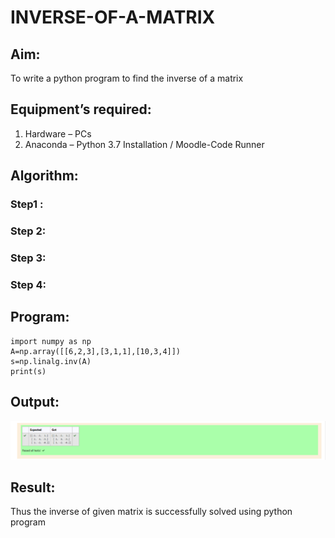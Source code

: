 # INVERSE-OF-A-MATRIX
## Aim:
To write a python program to find the inverse of a matrix
## Equipment’s required:
1. 	Hardware – PCs
2. 	Anaconda – Python 3.7 Installation / Moodle-Code Runner
## Algorithm:
### Step1 : 
### Step 2: 
### Step 3: 
### Step 4: 

## Program:
~~~
import numpy as np
A=np.array([[6,2,3],[3,1,1],[10,3,4]])
s=np.linalg.inv(A)
print(s)
~~~
## Output:
![GitHub Logo](inverse.png)
## Result:
Thus the inverse of given matrix is successfully solved using python program


